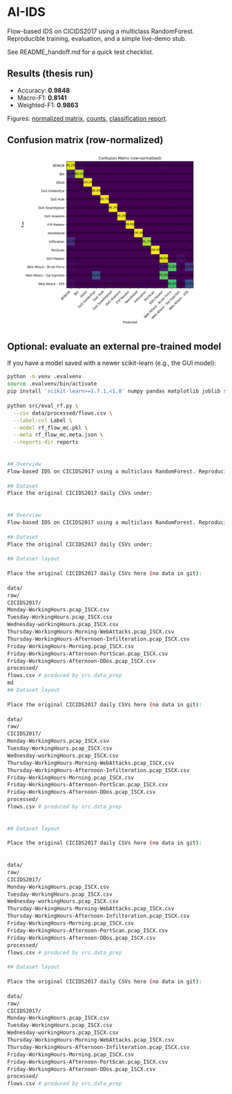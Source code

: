 # AI-IDS
Flow-based IDS on CICIDS2017 using a multiclass RandomForest.
Reproducible training, evaluation, and a simple live-demo stub.

See README_handoff.md for a quick test checklist.

## Results (thesis run)

- Accuracy: **0.9848**
- Macro-F1: **0.8141**
- Weighted-F1: **0.9863**

Figures: [normalized matrix](reports/confusion_matrix_normalized.png), [counts](reports/confusion_matrix_counts.png), [classification report](reports/classification_report.txt).


## Confusion matrix (row-normalized)
![](reports/confusion_matrix_normalized.png)

## Optional: evaluate an external pre-trained model

If you have a model saved with a newer scikit-learn (e.g., the GUI model):

```bash
python -m venv .evalvenv
source .evalvenv/bin/activate
pip install 'scikit-learn>=1.7.1,<1.8' numpy pandas matplotlib joblib scipy

python src/eval_rf.py \
  --csv data/processed/flows.csv \
  --label-col Label \
  --model rf_flow_mc.pkl \
  --meta rf_flow_mc.meta.json \
  --reports-dir reports


## Overview
Flow-based IDS on CICIDS2017 using a multiclass RandomForest. Reproducible training and evaluation. A simple live-demo stub is included (no packet capture by default).

## Dataset
Place the original CICIDS2017 daily CSVs under:


## Overview
Flow-based IDS on CICIDS2017 using a multiclass RandomForest. Reproducible training and evaluation. A simple live-demo stub is included (no packet capture by default).

## Dataset
Place the original CICIDS2017 daily CSVs under:

## Dataset layout

Place the original CICIDS2017 daily CSVs here (no data in git):

data/
raw/
CICIDS2017/
Monday-WorkingHours.pcap_ISCX.csv
Tuesday-WorkingHours.pcap_ISCX.csv
Wednesday-workingHours.pcap_ISCX.csv
Thursday-WorkingHours-Morning-WebAttacks.pcap_ISCX.csv
Thursday-WorkingHours-Afternoon-Infilteration.pcap_ISCX.csv
Friday-WorkingHours-Morning.pcap_ISCX.csv
Friday-WorkingHours-Afternoon-PortScan.pcap_ISCX.csv
Friday-WorkingHours-Afternoon-DDos.pcap_ISCX.csv
processed/
flows.csv # produced by src.data_prep
md
## Dataset layout

Place the original CICIDS2017 daily CSVs here (no data in git):

data/
raw/
CICIDS2017/
Monday-WorkingHours.pcap_ISCX.csv
Tuesday-WorkingHours.pcap_ISCX.csv
Wednesday-workingHours.pcap_ISCX.csv
Thursday-WorkingHours-Morning-WebAttacks.pcap_ISCX.csv
Thursday-WorkingHours-Afternoon-Infilteration.pcap_ISCX.csv
Friday-WorkingHours-Morning.pcap_ISCX.csv
Friday-WorkingHours-Afternoon-PortScan.pcap_ISCX.csv
Friday-WorkingHours-Afternoon-DDos.pcap_ISCX.csv
processed/
flows.csv # produced by src.data_prep


## Dataset layout

Place the original CICIDS2017 daily CSVs here (no data in git):


data/
raw/
CICIDS2017/
Monday-WorkingHours.pcap_ISCX.csv
Tuesday-WorkingHours.pcap_ISCX.csv
Wednesday-workingHours.pcap_ISCX.csv
Thursday-WorkingHours-Morning-WebAttacks.pcap_ISCX.csv
Thursday-WorkingHours-Afternoon-Infilteration.pcap_ISCX.csv
Friday-WorkingHours-Morning.pcap_ISCX.csv
Friday-WorkingHours-Afternoon-PortScan.pcap_ISCX.csv
Friday-WorkingHours-Afternoon-DDos.pcap_ISCX.csv
processed/
flows.csv # produced by src.data_prep

## Dataset layout

Place the original CICIDS2017 daily CSVs here (no data in git):

data/
raw/
CICIDS2017/
Monday-WorkingHours.pcap_ISCX.csv
Tuesday-WorkingHours.pcap_ISCX.csv
Wednesday-workingHours.pcap_ISCX.csv
Thursday-WorkingHours-Morning-WebAttacks.pcap_ISCX.csv
Thursday-WorkingHours-Afternoon-Infilteration.pcap_ISCX.csv
Friday-WorkingHours-Morning.pcap_ISCX.csv
Friday-WorkingHours-Afternoon-PortScan.pcap_ISCX.csv
Friday-WorkingHours-Afternoon-DDos.pcap_ISCX.csv
processed/
flows.csv # produced by src.data_prep
